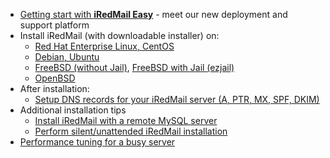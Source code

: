 * [Getting start with __iRedMail Easy__](./iredmail-easy.getting.start.html) - meet our new deployment and support platform
* Install iRedMail (with downloadable installer) on:
    * [Red Hat Enterprise Linux, CentOS](./install.iredmail.on.rhel.html)
    * [Debian, Ubuntu](./install.iredmail.on.debian.ubuntu.html)
    * [FreeBSD (without Jail)](./install.iredmail.on.freebsd.html), [FreeBSD with Jail (ezjail)](./install.iredmail.on.freebsd.with.jail.html)
    * [OpenBSD](./install.iredmail.on.openbsd.html)
* After installation:
    * [Setup DNS records for your iRedMail server (A, PTR, MX, SPF, DKIM)](./setup.dns.html)
* Additional installation tips
    * [Install iRedMail with a remote MySQL server](./install.iredmail.with.remote.mysql.server.html)
    * [Perform silent/unattended iRedMail installation](./unattended.iredmail.installation.html)
* [Performance tuning for a busy server](./performance.tuning.html)
